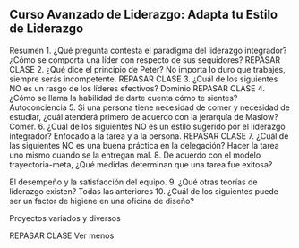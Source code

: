 ## Curso Avanzado de Liderazgo: Adapta tu Estilo de Liderazgo

Resumen
1.
¿Qué pregunta contesta el paradigma del liderazgo integrador?
¿Cómo se comporta una líder con respecto de sus seguidores?
REPASAR CLASE
2.
¿Qué dice el principio de Peter?
No importa lo duro que trabajes, siempre serás incompetente.
REPASAR CLASE
3.
¿Cuál de los siguientes NO es un rasgo de los líderes efectivos?
Dominio
REPASAR CLASE
4.
¿Cómo se llama la habilidad de darte cuenta cómo te sientes?
Autoconciencia
5.
Si una persona tiene necesidad de comer y necesidad de estudiar, ¿cuál atenderá primero de acuerdo con la jerarquía de Maslow?
Comer.
6.
¿Cuál de los siguientes NO es un estilo sugerido por el liderazgo integrador?
Enfocado a la tarea y a la persona.
REPASAR CLASE
7.
¿Cuál de las siguientes NO es una buena práctica en la delegación?
Hacer la tarea uno mismo cuando se la entregan mal.
8.
De acuerdo con el modelo trayectoria-meta, ¿Qué medidas determinan que una tarea fue exitosa?

El desempeño y la satisfacción del equipo.
9.
¿Qué otras teorías de liderazgo existen?
Todas las anteriores
10.
¿Cuál de los siguientes puede ser un factor de higiene en una oficina de diseño?

Proyectos variados y diversos

REPASAR CLASE
Ver menos
